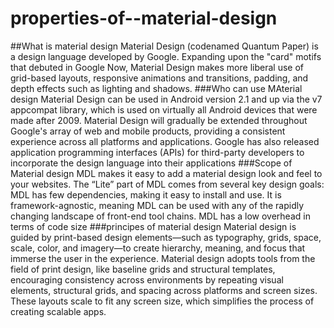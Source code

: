 # properties-of--material-design

##What is material design
Material Design (codenamed Quantum Paper) is a design language developed by Google. Expanding upon the "card" motifs that debuted in Google Now, Material Design makes more liberal use of grid-based layouts, responsive animations and transitions, padding, and depth effects such as lighting and shadows.
###Who can use MAterial design
Material Design can be used in Android version 2.1 and up via the v7 appcompat library, which is used on virtually all Android devices that were made after 2009. Material Design will gradually be extended throughout Google's array of web and mobile products, providing a consistent experience across all platforms and applications. Google has also released application programming interfaces (APIs) for third-party developers to incorporate the design language into their applications
###Scope of Material design
MDL makes it easy to add a material design look and feel to your websites. The “Lite” part of MDL comes from several key design goals: MDL has few dependencies, making it easy to install and use. It is framework-agnostic, meaning MDL can be used with any of the rapidly changing landscape of front-end tool chains. MDL has a low overhead in terms of code size
###principes of material design
Material design is guided by print-based design elements—such as typography, grids, space, scale, color, and imagery—to create hierarchy, meaning, and focus that immerse the user in the experience. Material design adopts tools from the field of print design, like baseline grids and structural templates, encouraging consistency across environments by repeating visual elements, structural grids, and spacing across platforms and screen sizes. These layouts scale to fit any screen size, which simplifies the process of creating scalable apps. 
